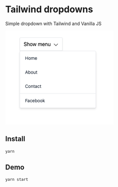 # Tailwind dropdowns

Simple dropdown with Tailwind and Vanilla JS

![Simple dropdown with Tailwind](menu.png)

## Install

```bash
yarn
```

## Demo

```bash
yarn start
```